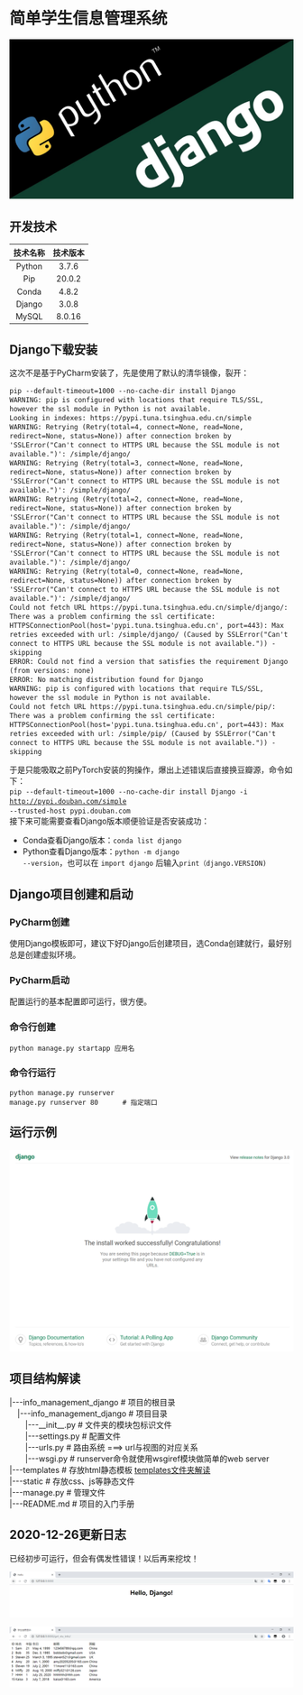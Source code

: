 # 简单学生信息管理系统

![](images/python-django.png)

## 开发技术
| 技术名称 | 技术版本 |
| :---: | :---: |
| Python | 3.7.6 |
| Pip | 20.0.2 |
| Conda | 4.8.2 |
| Django | 3.0.8 |
| MySQL | 8.0.16 |

## Django下载安装
这次不是基于PyCharm安装了，先是使用了默认的清华镜像，裂开：
```text
pip --default-timeout=1000 --no-cache-dir install Django
WARNING: pip is configured with locations that require TLS/SSL, however the ssl module in Python is not available.
Looking in indexes: https://pypi.tuna.tsinghua.edu.cn/simple
WARNING: Retrying (Retry(total=4, connect=None, read=None, redirect=None, status=None)) after connection broken by 'SSLError("Can't connect to HTTPS URL because the SSL module is not available.")': /simple/django/
WARNING: Retrying (Retry(total=3, connect=None, read=None, redirect=None, status=None)) after connection broken by 'SSLError("Can't connect to HTTPS URL because the SSL module is not available.")': /simple/django/
WARNING: Retrying (Retry(total=2, connect=None, read=None, redirect=None, status=None)) after connection broken by 'SSLError("Can't connect to HTTPS URL because the SSL module is not available.")': /simple/django/
WARNING: Retrying (Retry(total=1, connect=None, read=None, redirect=None, status=None)) after connection broken by 'SSLError("Can't connect to HTTPS URL because the SSL module is not available.")': /simple/django/
WARNING: Retrying (Retry(total=0, connect=None, read=None, redirect=None, status=None)) after connection broken by 'SSLError("Can't connect to HTTPS URL because the SSL module is not available.")': /simple/django/
Could not fetch URL https://pypi.tuna.tsinghua.edu.cn/simple/django/: There was a problem confirming the ssl certificate: HTTPSConnectionPool(host='pypi.tuna.tsinghua.edu.cn', port=443): Max retries exceeded with url: /simple/django/ (Caused by SSLError("Can't connect to HTTPS URL because the SSL module is not available.")) - skipping
ERROR: Could not find a version that satisfies the requirement Django (from versions: none)
ERROR: No matching distribution found for Django
WARNING: pip is configured with locations that require TLS/SSL, however the ssl module in Python is not available.
Could not fetch URL https://pypi.tuna.tsinghua.edu.cn/simple/pip/: There was a problem confirming the ssl certificate: HTTPSConnectionPool(host='pypi.tuna.tsinghua.edu.cn', port=443): Max retries exceeded with url: /simple/pip/ (Caused by SSLError("Can't connect to HTTPS URL because the SSL module is not available.")) - skipping
```
于是只能吸取之前PyTorch安装的狗操作，爆出上述错误后直接换豆瓣源，命令如下：<br/>
<code>pip --default-timeout=1000 --no-cache-dir install Django -i http://pypi.douban.com/simple --trusted-host pypi.douban.com</code><br/>
接下来可能需要查看Django版本顺便验证是否安装成功：
- Conda查看Django版本：<code>conda list django</code>
- Python查看Django版本：<code>python -m django --version</code>，也可以在 <code>import django</code> 后输入<code>print（django.VERSION)</code>

## Django项目创建和启动
### PyCharm创建
使用Django模板即可，建议下好Django后创建项目，选Conda创建就行，最好别总是创建虚拟环境。
### PyCharm启动
配置运行的基本配置即可运行，很方便。
### 命令行创建
```text
python manage.py startapp 应用名
```
### 命令行运行
```text
python manage.py runserver 
manage.py runserver 80      # 指定端口
```

## 运行示例
![](images/start.png)

## 项目结构解读
|---info_management_django # 项目的根目录<br/>
&emsp;|---info_management_django # 项目目录<br/>
&emsp;&emsp;|---\_\_init\_\_.py # 文件夹的模块包标识文件<br/>
&emsp;&emsp;|---settings.py # 配置文件<br/>
&emsp;&emsp;|---urls.py # 路由系统 ===> url与视图的对应关系<br/>
&emsp;&emsp;|---wsgi.py # runserver命令就使用wsgiref模块做简单的web server<br/>
|---templates # 存放html静态模板 [templates文件夹解读](https://www.cnblogs.com/mashangsir/p/11432871.html)<br/>
|---static # 存放css、js等静态文件<br/>
|---manage.py # 管理文件<br/>
|---README.md # 项目的入门手册<br/>

## 2020-12-26更新日志
已经初步可运行，但会有偶发性错误！以后再来挖坟！

![](images/hello.png)

![](images/get_stu_info.png)
